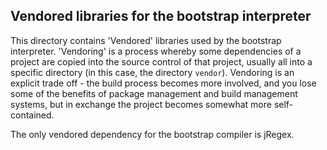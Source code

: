 Vendored libraries for the bootstrap interpreter
------------------------------------------------

This directory contains 'Vendored' libraries used by the bootstrap interpreter. 'Vendoring' is a process whereby some dependencies of a project are
copied into the source control of that project, usually all into a specific directory (in this case, the directory `vendor`).
Vendoring is an explicit trade off - the build process becomes more involved, and you lose some of the benefits of package management
and build management systems, but in exchange the project becomes somewhat more self-contained.

The only vendored dependency for the bootstrap compiler is jRegex.

